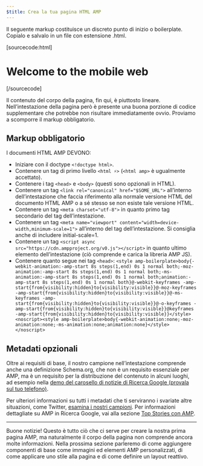 ```yaml
---
$title: Crea la tua pagina HTML AMP
---
```


Il seguente markup costituisce un discreto punto di inizio o boilerplate.
Copialo e salvalo in un file con estensione .html.

[sourcecode:html]

<!doctype html>
<html amp lang="en">
  <head>
    <meta charset="utf-8">
    <title>Hello, AMPs</title>
    <link rel="canonical" href="{{doc.url}}">
    <meta name="viewport" content="width=device-width,minimum-scale=1,initial-scale=1">
    <script type="application/ld+json">
      {
        "@context": "http://schema.org",
        "@type": "NewsArticle",
        "headline": "Open-source framework for publishing content",
        "datePublished": "2015-10-07T12:02:41Z",
        "image": [
          "logo.jpg"
        ]
      }
    </script>
    <style amp-boilerplate>body{-webkit-animation:-amp-start 8s steps(1,end) 0s 1 normal both;-moz-animation:-amp-start 8s steps(1,end) 0s 1 normal both;-ms-animation:-amp-start 8s steps(1,end) 0s 1 normal both;animation:-amp-start 8s steps(1,end) 0s 1 normal both}@-webkit-keyframes -amp-start{from{visibility:hidden}to{visibility:visible}}@-moz-keyframes -amp-start{from{visibility:hidden}to{visibility:visible}}@-ms-keyframes -amp-start{from{visibility:hidden}to{visibility:visible}}@-o-keyframes -amp-start{from{visibility:hidden}to{visibility:visible}}@keyframes -amp-start{from{visibility:hidden}to{visibility:visible}}</style><noscript><style amp-boilerplate>body{-webkit-animation:none;-moz-animation:none;-ms-animation:none;animation:none}</style></noscript>
    <script async src="https://cdn.ampproject.org/v0.js"></script>
  </head>
  <body>
    <h1>Welcome to the mobile web</h1>
  </body>
</html>
[/sourcecode]

Il contenuto del corpo della pagina, fin qui, è piuttosto lineare. Nell’intestazione della pagina però è presente una buona porzione di codice supplementare che potrebbe non risultare immediatamente ovvio. Proviamo a scomporre il markup obbligatorio.

## Markup obbligatorio

I documenti HTML AMP DEVONO:

- Iniziare con il doctype `<!doctype html>`.
- Contenere un tag di primo livello `<html ⚡>` (`<html amp>` è ugualmente accettato).
- Contenere i tag `<head>` e `<body>` (questi sono opzionali in HTML).
- Contenere un tag `<link rel="canonical" href="$SOME_URL">` all’interno dell’intestazione che faccia riferimento alla normale versione HTML del documento HTML AMP o a sé stesso se non esiste tale versione HTML.
- Contenere un tag `<meta charset="utf-8">` in quanto primo tag secondario del tag dell’intestazione.
- Contenere un tag `<meta name="viewport" content="width=device-width,minimum-scale=1">` all’interno del tag dell’intestazione. Si consiglia anche di includere initial-scale=1.
- Contenere un tag `<script async src="https://cdn.ampproject.org/v0.js"></script>` in quanto ultimo elemento dell’intestazione (ciò comprende e carica la libreria AMP JS).
- Contenere quanto segue nei tag `<head>`:
  `<style amp-boilerplate>body{-webkit-animation:-amp-start 8s steps(1,end) 0s 1 normal both;-moz-animation:-amp-start 8s steps(1,end) 0s 1 normal both;-ms-animation:-amp-start 8s steps(1,end) 0s 1 normal both;animation:-amp-start 8s steps(1,end) 0s 1 normal both}@-webkit-keyframes -amp-start{from{visibility:hidden}to{visibility:visible}}@-moz-keyframes -amp-start{from{visibility:hidden}to{visibility:visible}}@-ms-keyframes -amp-start{from{visibility:hidden}to{visibility:visible}}@-o-keyframes -amp-start{from{visibility:hidden}to{visibility:visible}}@keyframes -amp-start{from{visibility:hidden}to{visibility:visible}}</style><noscript><style amp-boilerplate>body{-webkit-animation:none;-moz-animation:none;-ms-animation:none;animation:none}</style></noscript>`

## Metadati opzionali

Oltre ai requisiti di base, il nostro campione nell’intestazione comprende anche una definizione Schema.org, che non è un requisito essenziale per AMP, ma è un requisito per la distribuzione del contenuto in alcuni luoghi, ad esempio nella [demo del carosello di notizie di Ricerca Google (provala sul tuo telefono)](https://g.co/ampdemo).

Per ulteriori informazioni su tutti i metadati che ti serviranno i svariate altre situazioni, come Twitter, [esamina i nostri campioni](https://github.com/ampproject/amphtml/tree/master/examples/metadata-examples). Per informazioni dettagliate su AMP in Ricerca Google, vai alla sezione [Top Stories con AMP](https://developers.google.com/structured-data/carousels/top-stories).

<hr>

Buone notizie! Questo è tutto ciò che ci serve per creare la nostra prima pagina AMP, ma naturalmente il corpo della pagina non comprende ancora molte informazioni. Nella prossima sezione parleremo di come aggiungere componenti di base come immagini ed elementi AMP personalizzati, di come applicare uno stile alla pagina e di come definire un layout reattivo.
